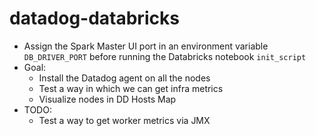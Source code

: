 # datadog-databricks

* Assign the Spark Master UI port in an environment variable `DB_DRIVER_PORT` before running the Databricks notebook `init_script`
* Goal:
  * Install the Datadog agent on all the nodes
  * Test a way in which we can get infra metrics
  * Visualize nodes in DD Hosts Map
* TODO:
  * Test a way to get worker metrics via JMX  
